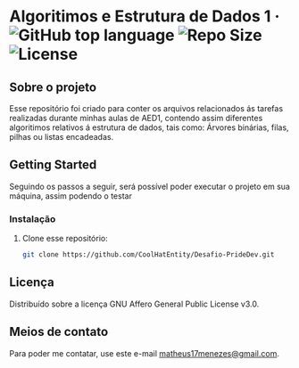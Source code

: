 # Algoritimos e Estrutura de Dados 1 &middot; ![GitHub top language](https://img.shields.io/github/languages/top/CoolHatEntity/AED1) ![Repo Size](https://img.shields.io/github/languages/code-size/CoolHatEntity/Desafio-PrideDev) ![License](https://img.shields.io/github/license/CoolHatEntity/AED1)
## Sobre o projeto

Esse repositório foi criado para conter os arquivos relacionados ás tarefas realizadas durante minhas aulas de AED1, contendo assim diferentes algoritimos relativos á estrutura de dados, tais como: Árvores binárias, filas, pilhas ou listas encadeadas.

## Getting Started

Seguindo os passos a seguir, será possível poder executar o projeto em sua máquina, assim podendo o testar

### Instalação

1. Clone esse repositório:
   ```sh
   git clone https://github.com/CoolHatEntity/Desafio-PrideDev.git
   ```   

## Licença

Distribuído sobre a licença GNU Affero General Public License v3.0.


## Meios de contato

Para poder me contatar, use este e-mail [matheus17menezes@gmail.com](mailto:matheus17menezes@gmail.com).

